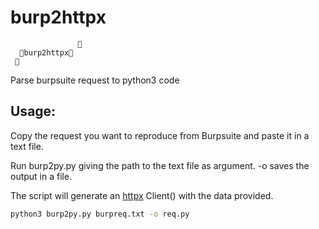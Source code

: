 # burp2httpx
```
               🦋
  🦋burp2httpx🦋
 🦋
```
Parse burpsuite request to python3 code

## Usage:

Copy the request you want to reproduce from Burpsuite and paste it in a text file.

Run burp2py.py giving the path to the text file as argument. -o saves the output in a file.

The script will generate an [httpx](https://github.com/encode/httpx) Client() with the data provided.

``` bash
python3 burp2py.py burpreq.txt -o req.py
```
